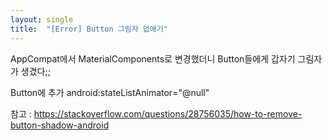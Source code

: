 ```yaml
---
layout: single
title:  "[Error] Button 그림자 없애기"
---
```


AppCompat에서 MaterialComponents로 변경했더니 
Button들에게 갑자기 그림자가 생겼다;;

Button에 추가
android:stateListAnimator="@null"


참고 : https://stackoverflow.com/questions/28756035/how-to-remove-button-shadow-android

